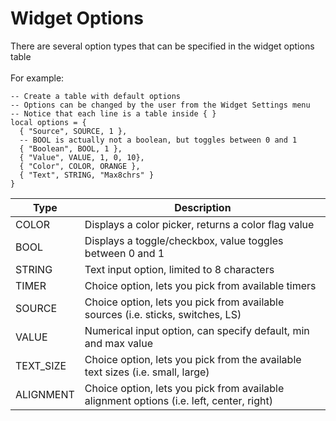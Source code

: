 # Widget Options

There are several option types that can be specified in the widget options table\
\
For example:

```
-- Create a table with default options
-- Options can be changed by the user from the Widget Settings menu
-- Notice that each line is a table inside { }
local options = {
  { "Source", SOURCE, 1 },
  -- BOOL is actually not a boolean, but toggles between 0 and 1
  { "Boolean", BOOL, 1 },
  { "Value", VALUE, 1, 0, 10},
  { "Color", COLOR, ORANGE },
  { "Text", STRING, "Max8chrs" }
}

```



| Type       | Description                                                                              |
| ---------- | ---------------------------------------------------------------------------------------- |
| COLOR      | Displays a color picker, returns a color flag value                                      |
| BOOL       | Displays a toggle/checkbox, value toggles between 0 and 1                                |
| STRING     | Text input option, limited to 8 characters                                               |
| TIMER      | Choice option, lets you pick from available timers                                       |
| SOURCE     | Choice option, lets you pick from available sources (i.e. sticks, switches, LS)          |
| VALUE      | Numerical input option, can specify default, min and max value                           |
| TEXT\_SIZE | Choice option, lets you pick from the available text sizes (i.e. small, large)           |
| ALIGNMENT  | Choice option, lets you pick from available alignment options (i.e. left, center, right) |

